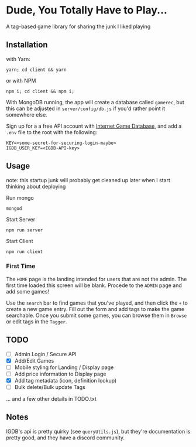 # Dude, You Totally Have to Play...

A tag-based game library for sharing the junk I liked playing 

## Installation

with Yarn:
```
yarn; cd client && yarn
```

or with NPM
```
npm i; cd client && npm i;
```

With MongoDB running, the app will create a database called `gamerec`, but this can be adjusted in `server/config/db.js` if you'd rather point it somewhere else.

Sign up for a a free API account with [Internet Game Database](https://api.igdb.com/), and add a `.env` file to the root with the following:
```
KEY=<some-secret-for-securing-login-maybe>
IGDB_USER_KEY=<IGDB-API-key>
```

## Usage

note: this startup junk will probably get cleaned up later when I start thinking about deploying

Run mongo
```
mongod
```

Start Server
```
npm run server
```

Start Client
```
npm run client
```

### First Time

The `HOME` page is the landing intended for users that are not the admin.  The first time loaded this screen will be blank.  Procede to the `ADMIN` page and add some games!

Use the `search` bar to find games that you've played, and then click the `+` to create a new game entry.  Fill out the form and add tags to make the game searchable. Once you submit some games, you can browse them in `Browse` or edit tags in the `Tagger`.

## TODO
- [ ] Admin Login / Secure API
- [x] Add/Edit Games
- [ ] Mobile styling for Landing / Display page
- [ ] Add price information to Display page
- [x] Add tag metadata (icon, definition lookup)
- [ ] Bulk delete/Bulk update Tags

... and a few other details in TODO.txt

## Notes

IGDB's api is pretty quirky (see `queryUtils.js`), but they're documentation is pretty good, and they have a discord community.